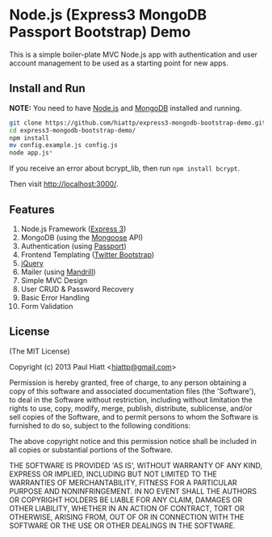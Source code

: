 # Node.js (Express3 MongoDB Passport Bootstrap) Demo

This is a simple boiler-plate MVC Node.js app with authentication and user account management to be used as a starting point for new apps.

## Install and Run

**NOTE:** You need to have [Node.js](http://nodejs.org/) and [MongoDB](http://www.mongodb.org/) installed and running.

```sh
git clone https://github.com/hiattp/express3-mongodb-bootstrap-demo.git
cd express3-mongodb-bootstrap-demo/
npm install
mv config.example.js config.js
node app.js*
```

If you receive an error about bcrypt_lib, then run `npm install bcrypt`.

Then visit [http://localhost:3000/](http://localhost:3000/).

## Features

1. Node.js Framework ([Express 3](http://expressjs.com/))
2. MongoDB (using the [Mongoose](http://mongoosejs.com/) API)
3. Authentication (using [Passport](http://passportjs.org/))
4. Frontend Templating ([Twitter Bootstrap](http://twitter.github.io/bootstrap/index.html))
5. [jQuery](http://jquery.com/)
6. Mailer (using [Mandrill](http://mandrill.com/))
7. Simple MVC Design
8. User CRUD & Password Recovery
9. Basic Error Handling
10. Form Validation

## License

(The MIT License)

Copyright (c) 2013 Paul Hiatt <[hiattp@gmail.com](mailto:hiattp@gmail.com)>

Permission is hereby granted, free of charge, to any person obtaining a copy of this software and associated documentation files (the 'Software'), to deal in the Software without restriction, including without limitation the rights to use, copy, modify, merge, publish, distribute, sublicense, and/or sell copies of the Software, and to permit persons to whom the Software is furnished to do so, subject to the following conditions:

The above copyright notice and this permission notice shall be included in all copies or substantial portions of the Software.

THE SOFTWARE IS PROVIDED 'AS IS', WITHOUT WARRANTY OF ANY KIND, EXPRESS OR IMPLIED, INCLUDING BUT NOT LIMITED TO THE WARRANTIES OF MERCHANTABILITY, FITNESS FOR A PARTICULAR PURPOSE AND NONINFRINGEMENT. IN NO EVENT SHALL THE AUTHORS OR COPYRIGHT HOLDERS BE LIABLE FOR ANY CLAIM, DAMAGES OR OTHER LIABILITY, WHETHER IN AN ACTION OF CONTRACT, TORT OR OTHERWISE, ARISING FROM, OUT OF OR IN CONNECTION WITH THE SOFTWARE OR THE USE OR OTHER DEALINGS IN THE SOFTWARE.
